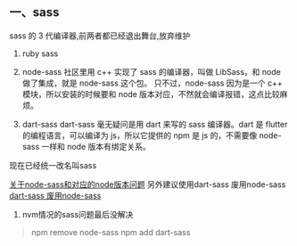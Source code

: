 
## 一、sass
 sass 的 3 代编译器,前两者都已经退出舞台,放弃维护

1. ruby sass
 
2. node-sass
社区里用 c++ 实现了 sass 的编译器，叫做 LibSass，和 node 做了集成，就是 node-sass 这个包。
只不过，node-sass 因为是一个 c++ 模块，所以安装的时候要和 node 版本对应，不然就会编译报错，这点比较麻烦。

3. dart-sass
dart-sass 毫无疑问是用 dart 来写的 sass 编译器。dart 是 flutter 的编程语言，可以编译为 js，所以它提供的 npm 是 js 的，不需要像 node-sass 一样和 node 版本有绑定关系。

现在已经统一改名叫sass

[关于node-sass和对应的node版本问题](https://juejin.cn/post/7041524739591897124)
另外建议使用dart-sass 废用node-sass
[dart-sass 废用node-sass](https://juejin.cn/post/6991631111705067528)


 

 



1. nvm情况的sass问题最后没解决

> npm remove node-sass
> npm add dart-sass